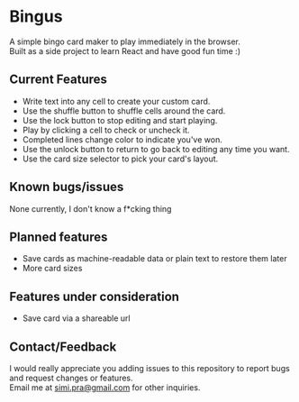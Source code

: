# Bingus
A simple bingo card maker to play immediately in the browser.  
Built as a side project to learn React and have good fun time :)

## Current Features
- Write text into any cell to create your custom card.  
- Use the shuffle button to shuffle cells around the card.  
- Use the lock button to stop editing and start playing.
- Play by clicking a cell to check or uncheck it.
- Completed lines change color to indicate you've won.
- Use the unlock button to return to go back to editing any time you want.
- Use the card size selector to pick your card's layout.

## Known bugs/issues
None currently, I don't know a f*cking thing

## Planned features
- Save cards as machine-readable data or plain text to restore them later
- More card sizes

## Features under consideration
- Save card via a shareable url

## Contact/Feedback
I would really appreciate you adding issues to this repository to report bugs and request changes or features.  
Email me at simi.pra@gmail.com for other inquiries.